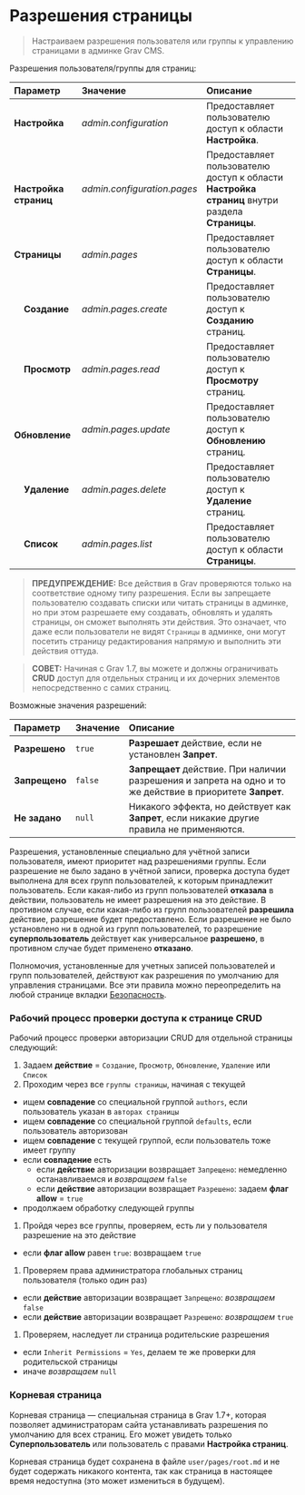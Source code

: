 # Разрешения страницы

> Настраиваем разрешения пользователя или группы к управлению страницами в админке Grav CMS.

Разрешения пользователя/группы для страниц:


| Параметр                              | Значение                      | Описание                                                          |
| :-----                                | :-----                        | :-----                                                            |
| **Настройка**                     | *admin.configuration*         | Предоставляет пользователю доступ к области **Настройка**. |
| &nbsp; &nbsp; **Настройка страниц** | *admin.configuration.pages*   | Предоставляет пользователю доступ к области **Настройка страниц** внутри раздела **Страницы**.  |
| **Страницы**                             | *admin.pages*                 | Предоставляет пользователю доступ к области **Страницы**.    |
| &nbsp; &nbsp; **Создание**              | *admin.pages.create*          | Предоставляет пользователю доступ к **Созданию** страниц.                        |
| &nbsp; &nbsp; **Просмотр**                | *admin.pages.read*            | Предоставляет пользователю доступ к **Просмотру** страниц.                          |
| &nbsp; &nbsp; **Обновление**              | *admin.pages.update*         | Предоставляет пользователю доступ к **Обновлению** страниц.                        |
| &nbsp; &nbsp; **Удаление**              | *admin.pages.delete*          | Предоставляет пользователю доступ к **Удаление** страниц.                        |
| &nbsp; &nbsp; **Список**                | *admin.pages.list*            | Предоставляет пользователю доступ к области **Страницы**.             |


> **ПРЕДУПРЕЖДЕНИЕ:** Все действия в Grav проверяются только на соответствие одному типу разрешения. Если вы запрещаете пользователю создавать списки или читать страницы в админке, но при этом разрешаете ему создавать, обновлять и удалять страницы, он сможет выполнять эти действия. Это означает, что даже если пользователи не видят `Страницы` в админке, они могут посетить страницу редактирования напрямую и выполнить эти действия оттуда.

> **СОВЕТ:** Начиная с Grav 1.7, вы можете и должны ограничивать **CRUD** доступ для отдельных страниц и их дочерних элементов непосредственно с самих страниц.

Возможные значения разрешений:


| Параметр                              | Значение | Описание                                                                                                   |
| :-----                                | :-----   | :-----                                                                                                     |
| **Разрешено**                         | `true`   | **Разрешает** действие, если не установлен **Запрет**.                                                     |
| **Запрещено**                         | `false`  | **Запрещает** действие. При наличии разрешения и запрета на одно и то же действие в приоритете **Запрет**. |
| **Не задано**                         | `null`   | Никакого эффекта, но действует как **Запрет**, если никакие другие правила не применяются.                 |


Разрешения, установленные специально для учётной записи пользователя, имеют приоритет над разрешениями группы. Если разрешение не было задано в учётной записи, проверка доступа будет выполнена для всех групп пользователей, к которым принадлежит пользователь. Если какая-либо из групп пользователей **отказала** в действии, пользователь не имеет разрешения на это действие. В противном случае, если какая-либо из групп пользователей **разрешила** действие, разрешение будет предоставлено. Если разрешение не было установлено ни в одной из групп пользователей, то разрешение **суперпользователь** действует как универсальное **разрешено**, в противном случае будет применено **отказано**.

Полномочия, установленные для учетных записей пользователей и групп пользователей, действуют как разрешения по умолчанию для управления страницами. Все эти правила можно переопределить на любой странице вкладки [Безопасность](/05.admin-panel/03.page/04.security/index).

### Рабочий процесс проверки доступа к странице CRUD

Рабочий процесс проверки авторизации CRUD для отдельной страницы следующий:

1. Задаем **действие** = `Создание`, `Просмотр`, `Обновление`, `Удаление` или `Список`
1. Проходим через все `группы страницы`, начиная с текущей
  - ищем **совпадение** со специальной группой `authors`, если пользователь указан в `авторах страницы`
  - ищем **совпадение** со специальной группой `defaults`, если пользователь авторизован
  - ищем **совпадение** с текущей группой, если пользователь тоже имеет группу
  - если **совпадение** есть
     - если **действие** авторизации возвращает `Запрещено`: немедленно останавливаемся и *возвращаем* `false`
     - если **действие** авторизации возвращает `Разрешено`: задаем **флаг allow** = `true`
  - продолжаем обработку следующей группы
1. Пройдя через все группы, проверяем, есть ли у пользователя разрешение на это действие
  - если **флаг allow** равен `true`: возвращаем `true`
1. Проверяем права администратора глобальных страниц пользователя (только один раз)
  - если **действие** авторизации возвращает `Запрещено`: *возвращаем* `false`
  - если **действие** авторизации возвращает `Разрешено`: *возвращаем* `true`
1. Проверяем, наследует ли страница родительские разрешения
  - если `Inherit Permissions` = `Yes`, делаем те же проверки для родительской страницы
  - иначе *возвращаем* `null`

### Корневая страница

Корневая страница — специальная страница в Grav 1.7+, которая позволяет администраторам сайта устанавливать разрешения по умолчанию для всех страниц. Его может увидеть только **Суперпользователь** или пользователь с правами **Настройка страниц**.

Корневая страница будет сохранена в файле `user/pages/root.md` и не будет содержать никакого контента, так как страница в настоящее время недоступна (это может измениться в будущем).

